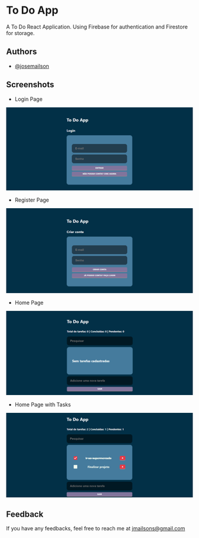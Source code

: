 
# To Do App

A To Do React Application. Using Firebase for authentication and Firestore for storage.
## Authors
- [@josemailson](https://github.com/josemailson)

## Screenshots

- Login Page

![Login Page](https://github.com/josemailson/polotech-react-2/blob/main/public/assets/images/login-page.png?raw=true)

- Register Page

![Register Page](https://github.com/josemailson/polotech-react-2/blob/main/public/assets/images/register-page.png?raw=true)

- Home Page

![Home Page](https://github.com/josemailson/polotech-react-2/blob/main/public/assets/images/home-page.png?raw=true)

- Home Page with Tasks

![Home Page with Tasks](https://github.com/josemailson/polotech-react-2/blob/main/public/assets/images/home-page-tasks.png?raw=true)
## Feedback

If you have any feedbacks, feel free to reach me at jmailsons@gmail.com